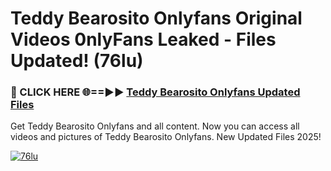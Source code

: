 # Teddy Bearosito Onlyfans Original Videos 0nlyFans Leaked - Files Updated! (76lu)

<h3>🔴 CLICK HERE 🌐==►► <a href="https://tinyurl.com/2jnfzry5" rel="nofollow">Teddy Bearosito Onlyfans Updated Files</a></h3>

Get Teddy Bearosito Onlyfans and all content. Now you can access all videos and pictures of Teddy Bearosito Onlyfans. New Updated Files 2025!

[![76lu](https://i.imgur.com/GyGTBgg.gif)](https://tinyurl.com/2jnfzry5)
